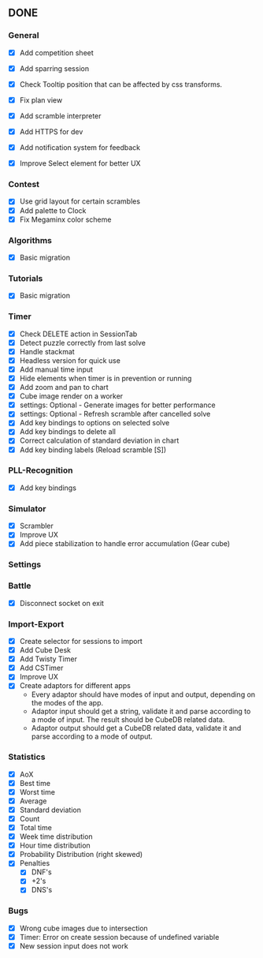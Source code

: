 
## DONE
### General
- [x] Add competition sheet
- [x] Add sparring session
- [x] Check Tooltip position that can be affected by css transforms.
- [x] Fix plan view
- [x] Add scramble interpreter
- [x] Add HTTPS for dev
- [x] Add notification system for feedback
- [x] Improve Select element for better UX


### Contest
- [x] Use grid layout for certain scrambles
- [x] Add palette to Clock
- [x] Fix Megaminx color scheme

### Algorithms
- [x] Basic migration

### Tutorials
- [x] Basic migration

### Timer
- [x] Check DELETE action in SessionTab
- [x] Detect puzzle correctly from last solve 
- [x] Handle stackmat 
- [x] Headless version for quick use
- [x] Add manual time input
- [x] Hide elements when timer is in prevention or running
- [x] Add zoom and pan to chart
- [x] Cube image render on a worker
- [x] settings: Optional - Generate images for better performance
- [x] settings: Optional - Refresh scramble after cancelled solve
- [x] Add key bindings to options on selected solve
- [x] Add key bindings to delete all
- [x] Correct calculation of standard deviation in chart
- [x] Add key binding labels (Reload scramble \[S\])

### PLL-Recognition
- [x] Add key bindings

### Simulator
- [x] Scrambler
- [x] Improve UX
- [x] Add piece stabilization to handle error accumulation (Gear cube)

### Settings

### Battle
- [x] Disconnect socket on exit

### Import-Export
- [x] Create selector for sessions to import
- [x] Add Cube Desk
- [x] Add Twisty Timer
- [x] Add CSTimer
- [x] Improve UX
- [x] Create adaptors for different apps
  * Every adaptor should have modes of input and output, depending on the modes of the app.
  * Adaptor input should get a string, validate it and parse according to a mode of input. The result should be CubeDB related data.
  * Adaptor output should get a CubeDB related data, validate it and parse according to a mode of output.

### Statistics
- [x] AoX
- [x] Best time
- [x] Worst time
- [x] Average
- [x] Standard deviation
- [x] Count
- [x] Total time
- [x] Week time distribution
- [x] Hour time distribution
- [x] Probability Distribution (right skewed)
- [x] Penalties
  - [x] DNF's
  - [x] +2's
  - [x] DNS's

### Bugs
- [x] Wrong cube images due to intersection
- [x] Timer: Error on create session because of undefined variable
- [x] New session input does not work